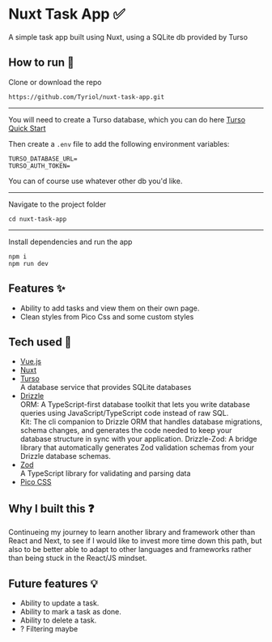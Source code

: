 # Nuxt Task App ✅

A simple task app built using Nuxt, using a SQLite db provided by Turso

## How to run 💾

Clone or download the repo

```
https://github.com/Tyriol/nuxt-task-app.git
```

---

You will need to create a Turso database, which you can do here [Turso Quick Start](https://docs.turso.tech/quickstart)

Then create a `.env` file to add the following environment variables:

```
TURSO_DATABASE_URL=
TURSO_AUTH_TOKEN=
```

You can of course use whatever other db you'd like.

---

Navigate to the project folder

```
cd nuxt-task-app
```

---

Install dependencies and run the app

```
npm i
npm run dev
```

## Features ✨

- Ability to add tasks and view them on their own page.
- Clean styles from Pico Css and some custom styles

## Tech used 🤖

- [Vue.js](https://vuejs.org/)
- [Nuxt](https://nuxt.com/)
- [Turso]() <br>
  A database service that provides SQLite databases
- [Drizzle](https://orm.drizzle.team/)<br>
  ORM: A TypeScript-first database toolkit that lets you write database queries using JavaScript/TypeScript code instead of raw SQL.<br>
  Kit: The cli companion to Drizzle ORM that handles database migrations, schema changes, and generates the code needed to keep your database structure in sync with your application.
  Drizzle-Zod: A bridge library that automatically generates Zod validation schemas from your Drizzle database schemas.
- [Zod](https://zod.dev/)<br>
  A TypeScript library for validating and parsing data
- [Pico CSS](https://picocss.com/)

## Why I built this ❓

Continueing my journey to learn another library and framework other than React and Next, to see if I would like to invest more time down this path, but also to be better able to adapt to other languages and frameworks rather than being stuck in the React/JS mindset.

## Future features 💡

- Ability to update a task.
- Ability to mark a task as done.
- Ability to delete a task.
- ? Filtering maybe
